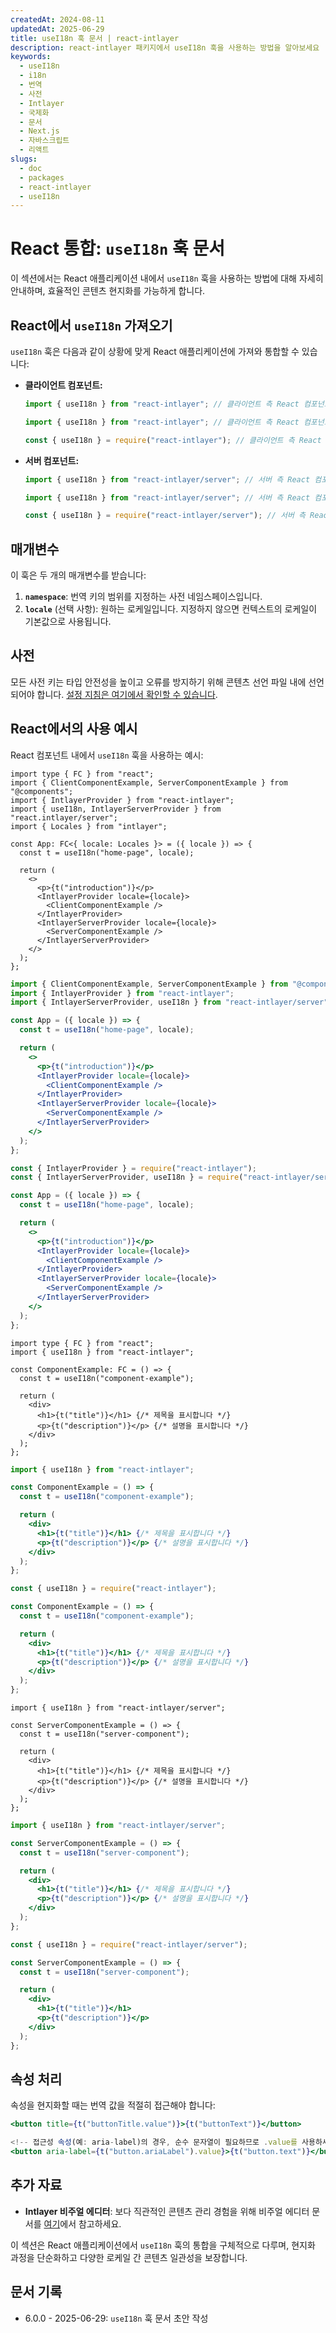 ```yaml
---
createdAt: 2024-08-11
updatedAt: 2025-06-29
title: useI18n 훅 문서 | react-intlayer
description: react-intlayer 패키지에서 useI18n 훅을 사용하는 방법을 알아보세요
keywords:
  - useI18n
  - i18n
  - 번역
  - 사전
  - Intlayer
  - 국제화
  - 문서
  - Next.js
  - 자바스크립트
  - 리액트
slugs:
  - doc
  - packages
  - react-intlayer
  - useI18n
---
```


# React 통합: `useI18n` 훅 문서

이 섹션에서는 React 애플리케이션 내에서 `useI18n` 훅을 사용하는 방법에 대해 자세히 안내하며, 효율적인 콘텐츠 현지화를 가능하게 합니다.

## React에서 `useI18n` 가져오기

`useI18n` 훅은 다음과 같이 상황에 맞게 React 애플리케이션에 가져와 통합할 수 있습니다:

- **클라이언트 컴포넌트:**

  ```typescript codeFormat="typescript"
  import { useI18n } from "react-intlayer"; // 클라이언트 측 React 컴포넌트에서 사용
  ```

  ```javascript codeFormat="esm"
  import { useI18n } from "react-intlayer"; // 클라이언트 측 React 컴포넌트에서 사용
  ```

  ```javascript codeFormat="commonjs"
  const { useI18n } = require("react-intlayer"); // 클라이언트 측 React 컴포넌트에서 사용
  ```

- **서버 컴포넌트:**

  ```typescript codeFormat="commonjs"
  import { useI18n } from "react-intlayer/server"; // 서버 측 React 컴포넌트에서 사용
  ```

  ```javascript codeFormat="esm"
  import { useI18n } from "react-intlayer/server"; // 서버 측 React 컴포넌트에서 사용
  ```

  ```javascript codeFormat="commonjs"
  const { useI18n } = require("react-intlayer/server"); // 서버 측 React 컴포넌트에서 사용
  ```

## 매개변수

이 훅은 두 개의 매개변수를 받습니다:

1. **`namespace`**: 번역 키의 범위를 지정하는 사전 네임스페이스입니다.
2. **`locale`** (선택 사항): 원하는 로케일입니다. 지정하지 않으면 컨텍스트의 로케일이 기본값으로 사용됩니다.

## 사전

모든 사전 키는 타입 안전성을 높이고 오류를 방지하기 위해 콘텐츠 선언 파일 내에 선언되어야 합니다. [설정 지침은 여기에서 확인할 수 있습니다](https://github.com/aymericzip/intlayer/blob/main/docs/docs/ko/dictionary/get_started.md).

## React에서의 사용 예시

React 컴포넌트 내에서 `useI18n` 훅을 사용하는 예시:

```tsx fileName="src/App.tsx" codeFormat="typescript"
import type { FC } from "react";
import { ClientComponentExample, ServerComponentExample } from "@components";
import { IntlayerProvider } from "react-intlayer";
import { useI18n, IntlayerServerProvider } from "react.intlayer/server";
import { Locales } from "intlayer";

const App: FC<{ locale: Locales }> = ({ locale }) => {
  const t = useI18n("home-page", locale);

  return (
    <>
      <p>{t("introduction")}</p>
      <IntlayerProvider locale={locale}>
        <ClientComponentExample />
      </IntlayerProvider>
      <IntlayerServerProvider locale={locale}>
        <ServerComponentExample />
      </IntlayerServerProvider>
    </>
  );
};
```

```jsx fileName="src/app.jsx" codeFormat="esm"
import { ClientComponentExample, ServerComponentExample } from "@components";
import { IntlayerProvider } from "react-intlayer";
import { IntlayerServerProvider, useI18n } from "react-intlayer/server";

const App = ({ locale }) => {
  const t = useI18n("home-page", locale);

  return (
    <>
      <p>{t("introduction")}</p>
      <IntlayerProvider locale={locale}>
        <ClientComponentExample />
      </IntlayerProvider>
      <IntlayerServerProvider locale={locale}>
        <ServerComponentExample />
      </IntlayerServerProvider>
    </>
  );
};
```

```jsx fileName="src/app.cjs" codeFormat="commonjs"
const { IntlayerProvider } = require("react-intlayer");
const { IntlayerServerProvider, useI18n } = require("react-intlayer/server");

const App = ({ locale }) => {
  const t = useI18n("home-page", locale);

  return (
    <>
      <p>{t("introduction")}</p>
      <IntlayerProvider locale={locale}>
        <ClientComponentExample />
      </IntlayerProvider>
      <IntlayerServerProvider locale={locale}>
        <ServerComponentExample />
      </IntlayerServerProvider>
    </>
  );
};
```

```tsx fileName="src/components/ComponentExample.tsx" codeFormat="typescript"
import type { FC } from "react";
import { useI18n } from "react-intlayer";

const ComponentExample: FC = () => {
  const t = useI18n("component-example");

  return (
    <div>
      <h1>{t("title")}</h1> {/* 제목을 표시합니다 */}
      <p>{t("description")}</p> {/* 설명을 표시합니다 */}
    </div>
  );
};
```

```jsx fileName="src/components/ComponentExample.jsx" codeFormat="esm"
import { useI18n } from "react-intlayer";

const ComponentExample = () => {
  const t = useI18n("component-example");

  return (
    <div>
      <h1>{t("title")}</h1> {/* 제목을 표시합니다 */}
      <p>{t("description")}</p> {/* 설명을 표시합니다 */}
    </div>
  );
};
```

```jsx fileName="src/components/ComponentExample.cjs" codeFormat="commonjs"
const { useI18n } = require("react-intlayer");

const ComponentExample = () => {
  const t = useI18n("component-example");

  return (
    <div>
      <h1>{t("title")}</h1> {/* 제목을 표시합니다 */}
      <p>{t("description")}</p> {/* 설명을 표시합니다 */}
    </div>
  );
};
```

```tsx fileName="src/components/ServerComponentExample.tsx" codeFormat="typescript"
import { useI18n } from "react-intlayer/server";

const ServerComponentExample = () => {
  const t = useI18n("server-component");

  return (
    <div>
      <h1>{t("title")}</h1> {/* 제목을 표시합니다 */}
      <p>{t("description")}</p> {/* 설명을 표시합니다 */}
    </div>
  );
};
```

```jsx fileName="src/components/ServerComponentExample.jsx" codeFormat="esm"
import { useI18n } from "react-intlayer/server";

const ServerComponentExample = () => {
  const t = useI18n("server-component");

  return (
    <div>
      <h1>{t("title")}</h1> {/* 제목을 표시합니다 */}
      <p>{t("description")}</p> {/* 설명을 표시합니다 */}
    </div>
  );
};
```

```jsx fileName="src/components/ServerComponentExample.cjs" codeFormat="commonjs"
const { useI18n } = require("react-intlayer/server");

const ServerComponentExample = () => {
  const t = useI18n("server-component");

  return (
    <div>
      <h1>{t("title")}</h1>
      <p>{t("description")}</p>
    </div>
  );
};
```

## 속성 처리

속성을 현지화할 때는 번역 값을 적절히 접근해야 합니다:

```jsx
<button title={t("buttonTitle.value")}>{t("buttonText")}</button>

<!-- 접근성 속성(예: aria-label)의 경우, 순수 문자열이 필요하므로 .value를 사용하세요 -->
<button aria-label={t("button.ariaLabel").value}>{t("button.text")}</button>
```

## 추가 자료

- **Intlayer 비주얼 에디터**: 보다 직관적인 콘텐츠 관리 경험을 위해 비주얼 에디터 문서를 [여기](https://github.com/aymericzip/intlayer/blob/main/docs/docs/ko/intlayer_visual_editor.md)에서 참고하세요.

이 섹션은 React 애플리케이션에서 `useI18n` 훅의 통합을 구체적으로 다루며, 현지화 과정을 단순화하고 다양한 로케일 간 콘텐츠 일관성을 보장합니다.

## 문서 기록

- 6.0.0 - 2025-06-29: `useI18n` 훅 문서 초안 작성
